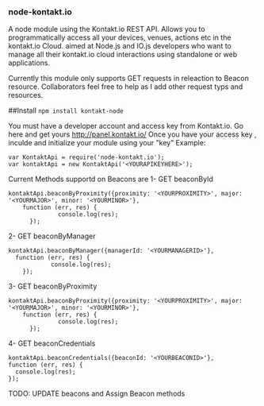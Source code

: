 ### node-kontakt.io
A node module using the Kontakt.io REST API. Allows you to programmatically access all your devices, venues, actions etc in the kontakt.io Cloud.
aimed at Node.js and IO.js developers who want to manage all their kontakt.io cloud interactions using standalone or web applications.

Currently this module only supports GET requests in releaction to Beacon resource. Collaborators feel free to help as I add other request typs and resources.

##Install
`npm install kontakt-node`


You must have a developer account and access key from Kontakt.io. Go here and get yours http://panel.kontakt.io/
Once you have your access key , inculde and initialize your module using your "key"
Example:
```
var KontaktApi = require('node-kontakt.io');
var kontaktApi = new KontaktApi('<YOURAPIKEYHERE>');

```

Current Methods supportd on Beacons are
1- GET beaconById
```
kontaktApi.beaconByProximity({proximity: '<YOURPROXIMITY>', major: '<YOURMAJOR>', minor: '<YOURMINOR>'},
    function (err, res) {
              console.log(res);
      });
```
2- GET beaconByManager
```
kontaktApi.beaconByManager({managerId: '<YOURMANAGERID>'},
  function (err, res) {
            console.log(res);
    });
```
3- GET beaconByProximity
```
kontaktApi.beaconByProximity({proximity: '<YOURPROXIMITY>', major: '<YOURMAJOR>', minor: '<YOURMINOR>'},
    function (err, res) {
              console.log(res);
      });
```
4- GET beaconCredentials
```
kontaktApi.beaconCredentials({beaconId: '<YOURBEACONID>'},
function (err, res) {
  console.log(res);
});
```

TODO: UPDATE beacons and Assign Beacon methods



